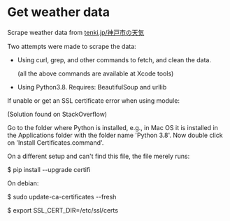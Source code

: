# Get weather data
Scrape weather data from [tenki.jp/神戸市の天気](https://tenki.jp/forecast/6/31/6310/28100/3hours.html)

Two attempts were made to scrape the data:

- Using curl, grep, and other commands to fetch, and clean the data.

  (all the above commands are available at Xcode tools)
- Using Python3.8. Requires: BeautifulSoup and urllib
  
If unable or get an SSL certificate error when using <urllib> module:

(Solution found on StackOverflow)

Go to the folder where Python is installed, e.g., in Mac OS it is installed in the Applications folder with the folder name 'Python 3.8'. Now double click on 'Install Certificates.command'. 
  
On a different setup and can't find this file, the file merely runs:

$ pip install --upgrade certifi

On debian:

$ sudo update-ca-certificates --fresh

$ export SSL_CERT_DIR=/etc/ssl/certs

